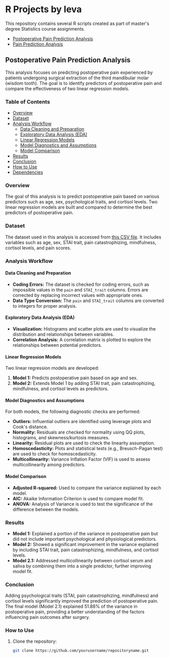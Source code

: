 # R Projects by Ieva

This repository contains several R scripts created as part of master's degree Statistics course assignments.

- [Postoperative Pain Prediction Analysis](#postoperative-pain-prediction-analysis)
- [Pain Prediction Analysis](#pain-prediction-analysis)

## Postoperative Pain Prediction Analysis

This analysis focuses on predicting postoperative pain experienced by patients undergoing surgical extraction of the third mandibular molar (wisdom tooth). The goal is to identify predictors of postoperative pain and compare the effectiveness of two linear regression models.

### Table of Contents

- [Overview](#overview)
- [Dataset](#dataset)
- [Analysis Workflow](#analysis-workflow)
  - [Data Cleaning and Preparation](#data-cleaning-and-preparation)
  - [Exploratory Data Analysis (EDA)](#exploratory-data-analysis-eda)
  - [Linear Regression Models](#linear-regression-models)
  - [Model Diagnostics and Assumptions](#model-diagnostics-and-assumptions)
  - [Model Comparison](#model-comparison)
- [Results](#results)
- [Conclusion](#conclusion)
- [How to Use](#how-to-use)
- [Dependencies](#dependencies)

### Overview

The goal of this analysis is to predict postoperative pain based on various predictors such as age, sex, psychological traits, and cortisol levels. Two linear regression models are built and compared to determine the best predictors of postoperative pain.

### Dataset

The dataset used in this analysis is accessed from [this CSV file](https://tinyurl.com/ha-dataset1). It includes variables such as age, sex, STAI trait, pain catastrophizing, mindfulness, cortisol levels, and pain scores.

### Analysis Workflow

#### Data Cleaning and Preparation

- **Coding Errors:** The dataset is checked for coding errors, such as impossible values in the `pain` and `STAI_trait` columns. Errors are corrected by replacing incorrect values with appropriate ones.
- **Data Type Conversion:** The `pain` and `STAI_trait` columns are converted to integers for proper analysis.

#### Exploratory Data Analysis (EDA)

- **Visualization:** Histograms and scatter plots are used to visualize the distribution and relationships between variables.
- **Correlation Analysis:** A correlation matrix is plotted to explore the relationships between potential predictors.

#### Linear Regression Models

Two linear regression models are developed:

1. **Model 1:** Predicts postoperative pain based on age and sex.
2. **Model 2:** Extends Model 1 by adding STAI trait, pain catastrophizing, mindfulness, and cortisol levels as predictors.

#### Model Diagnostics and Assumptions

For both models, the following diagnostic checks are performed:

- **Outliers:** Influential outliers are identified using leverage plots and Cook's distance.
- **Normality:** Residuals are checked for normality using QQ plots, histograms, and skewness/kurtosis measures.
- **Linearity:** Residual plots are used to check the linearity assumption.
- **Homoscedasticity:** Plots and statistical tests (e.g., Breusch-Pagan test) are used to check for homoscedasticity.
- **Multicollinearity:** Variance Inflation Factor (VIF) is used to assess multicollinearity among predictors.

#### Model Comparison

- **Adjusted R-squared:** Used to compare the variance explained by each model.
- **AIC:** Akaike Information Criterion is used to compare model fit.
- **ANOVA:** Analysis of Variance is used to test the significance of the difference between the models.

### Results

- **Model 1:** Explained a portion of the variance in postoperative pain but did not include important psychological and physiological predictors.
- **Model 2:** Showed a significant improvement in the variance explained by including STAI trait, pain catastrophizing, mindfulness, and cortisol levels.
- **Model 2.1:** Addressed multicollinearity between cortisol serum and saliva by combining them into a single predictor, further improving model fit.

### Conclusion

Adding psychological traits (STAI, pain catastrophizing, mindfulness) and cortisol levels significantly improved the prediction of postoperative pain. The final model (Model 2.1) explained 51.88% of the variance in postoperative pain, providing a better understanding of the factors influencing pain outcomes after surgery.

### How to Use

1. Clone the repository:
   ```bash
   git clone https://github.com/yourusername/repositoryname.git
